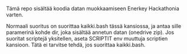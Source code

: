 Tämä repo sisältää koodia datan muokkaamiseen Enerkey Hackathonia varten.

Normaali suoritus on suorittaa kaikki.bash tässä kansiossa, ja antaa sille paramerinä kohde dir, joka sisältää annetun datan (onedrive zip).
Jos suoritat scriptejä yksitellen, aseta SCRIPTIT env muuttuja scriptien kansioon. Tätä ei tarvitse tehdä, jos suorittaa kaikki.bash.


